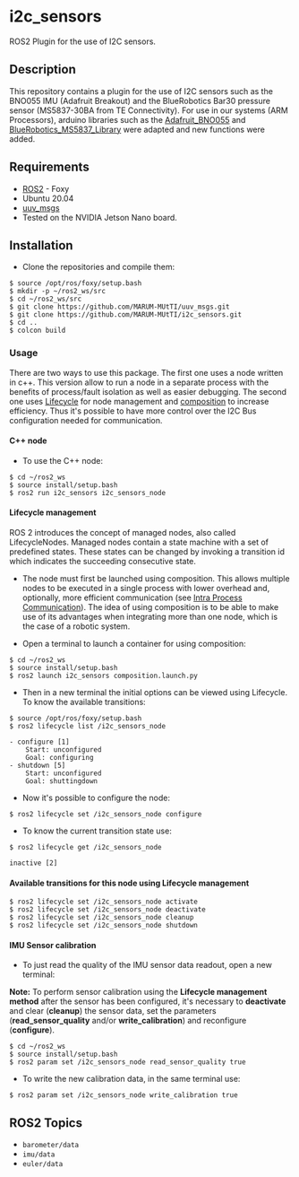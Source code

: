 # i2c_sensors 
ROS2 Plugin for the use of I2C sensors.
## Description
This repository contains a plugin for the use of I2C sensors such as the BNO055 IMU (Adafruit Breakout) and the BlueRobotics Bar30 pressure sensor (MS5837-30BA from TE Connectivity).
For use in our systems (ARM Processors), arduino libraries such as the [Adafruit_BNO055](https://github.com/adafruit/Adafruit_BNO055) and [BlueRobotics_MS5837_Library](https://github.com/bluerobotics/BlueRobotics_MS5837_Library) were adapted and new functions were added.

## Requirements
- [ROS2](https://docs.ros.org/en/foxy/Installation.html) - Foxy
- Ubuntu 20.04
- [uuv_msgs](https://github.com/MARUM-MUtTI/uuv_msgs)
- Tested on the NVIDIA Jetson Nano board.

## Installation
- Clone the repositories and compile them:
```
$ source /opt/ros/foxy/setup.bash
$ mkdir -p ~/ros2_ws/src
$ cd ~/ros2_ws/src
$ git clone https://github.com/MARUM-MUtTI/uuv_msgs.git
$ git clone https://github.com/MARUM-MUtTI/i2c_sensors.git
$ cd ..
$ colcon build
```

### Usage
There are two ways to use this package. The first one uses a node written in c++. This version allow to run a node in a separate process with the benefits of process/fault isolation as well as easier debugging. The second one uses [Lifecycle](https://index.ros.org/p/lifecycle/github-ros2-demos/) for node management and [composition](https://docs.ros.org/en/foxy/Tutorials/Composition.html) to increase efficiency. Thus it's possible to have more control over the I2C Bus configuration needed for communication. 


#### C++ node 
- To use the C++ node: 
```
$ cd ~/ros2_ws
$ source install/setup.bash
$ ros2 run i2c_sensors i2c_sensors_node
```
#### Lifecycle management 
ROS 2 introduces the concept of managed nodes, also called LifecycleNodes. Managed nodes contain a state machine with a set of predefined states. These states can be changed by invoking a transition id which indicates the succeeding consecutive state.

- The node must first be launched using composition. This allows multiple nodes to be executed in a single process with lower overhead and, optionally, more efficient communication (see [Intra Process Communication](https://docs.ros.org/en/foxy/Tutorials/Intra-Process-Communication.html)). The idea of using composition is to be able to make use of its advantages when integrating more than one node, which is the case of a robotic system.

- Open a terminal to launch a container for using composition:
```
$ cd ~/ros2_ws
$ source install/setup.bash
$ ros2 launch i2c_sensors composition.launch.py
```
- Then in a new terminal the initial options can be viewed using Lifecycle. To know the available transitions:
```
$ source /opt/ros/foxy/setup.bash
$ ros2 lifecycle list /i2c_sensors_node

- configure [1]
	Start: unconfigured
	Goal: configuring
- shutdown [5]
	Start: unconfigured
	Goal: shuttingdown
```

- Now it's possible to configure the node:
```
$ ros2 lifecycle set /i2c_sensors_node configure
```
- To know the current transition state use:
```
$ ros2 lifecycle get /i2c_sensors_node

inactive [2]
```

#### Available transitions for this node using Lifecycle management
```
$ ros2 lifecycle set /i2c_sensors_node activate
$ ros2 lifecycle set /i2c_sensors_node deactivate
$ ros2 lifecycle set /i2c_sensors_node cleanup
$ ros2 lifecycle set /i2c_sensors_node shutdown
```

#### IMU Sensor calibration
- To just read the quality of the IMU sensor data readout, open a new terminal:

**Note:** To perform sensor calibration using the **Lifecycle management method** after the sensor has been configured, it's necessary to **deactivate** and clear (**cleanup**) the sensor data, set the parameters (**read_sensor_quality** and/or **write_calibration**) and reconfigure (**configure**).
```
$ cd ~/ros2_ws
$ source install/setup.bash
$ ros2 param set /i2c_sensors_node read_sensor_quality true
```

- To write the new calibration data, in the same terminal use:
```
$ ros2 param set /i2c_sensors_node write_calibration true
```

## ROS2 Topics 
- `barometer/data`
- `imu/data`
- `euler/data`

